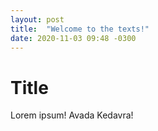 ```yaml
---
layout: post
title:  "Welcome to the texts!"
date: 2020-11-03 09:48 -0300
---
```


# Title

Lorem ipsum! Avada Kedavra!
